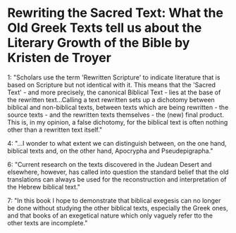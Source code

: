 # Rewriting the Sacred Text: What the Old Greek Texts tell us about the Literary Growth of the Bible by Kristen de Troyer

1: "Scholars use the term 'Rewritten Scripture' to indicate literature that is based on Scripture but not identical with it. This means that the 'Sacred Text' - and more precisely, the canonical Biblical Text - lies at the base of the rewritten text...Calling a text rewritten sets up a dichotomy between biblical and non-biblical texts, between texts which are being rewritten - the source texts - and the rewritten texts themselves - the (new) final product. This is, in my opinion, a false dichotomy, for the biblical text is often nothing other than a rewritten text itself."

4: "...I wonder to what extent we can distinguish between, on the one hand, biblical texts and, on the other hand, Apocrypha and Pseudepigrapha."

6: "Current research on the texts discovered in the Judean Desert and elsewhere, however, has called into question the standard belief that the old translations can always be used for the reconstruction and interpretation of the Hebrew biblical text."

7: "In this book I hope to demonstrate that biblical exegesis can no longer be done without studying the other biblical texts, especially the Greek ones, and that books of an exegetical nature which only vaguely refer tto the other texts are incomplete."
